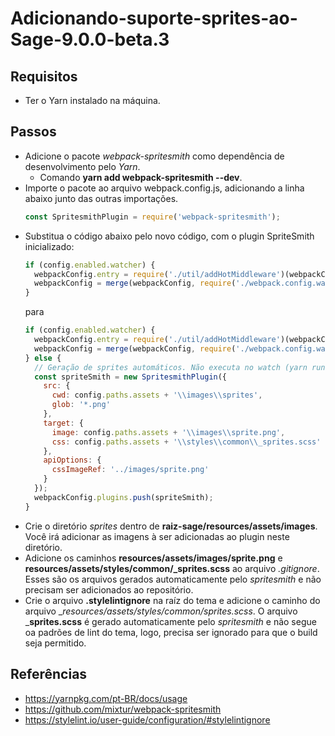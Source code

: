 # Adicionando-suporte-sprites-ao-Sage-9.0.0-beta.3

## Requisitos
* Ter o Yarn instalado na máquina.

## Passos
* Adicione o pacote _webpack-spritesmith_ como dependência de desenvolvimento pelo _Yarn_.
  * Comando __yarn add webpack-spritesmith --dev__.
* Importe o pacote ao arquivo webpack.config.js, adicionando a linha abaixo junto das outras importações.
  ```javascript
  const SpritesmithPlugin = require('webpack-spritesmith');
  ```
* Substitua o código abaixo pelo novo código, com o plugin SpriteSmith inicializado:
  ```javascript
  if (config.enabled.watcher) {
    webpackConfig.entry = require('./util/addHotMiddleware')(webpackConfig.entry);
    webpackConfig = merge(webpackConfig, require('./webpack.config.watch'));
  }
  ```
  para
  ```javascript
  if (config.enabled.watcher) {
    webpackConfig.entry = require('./util/addHotMiddleware')(webpackConfig.entry);
    webpackConfig = merge(webpackConfig, require('./webpack.config.watch'));
  } else {
    // Geração de sprites automáticos. Não executa no watch (yarn run start).
    const spriteSmith = new SpritesmithPlugin({
      src: {
        cwd: config.paths.assets + '\\images\\sprites',
        glob: '*.png'
      },
      target: {
        image: config.paths.assets + '\\images\\sprite.png',
        css: config.paths.assets + '\\styles\\common\\_sprites.scss'
      },
      apiOptions: {
        cssImageRef: '../images/sprite.png'
      }
    });
    webpackConfig.plugins.push(spriteSmith);
  }
  ```
 * Crie o diretório _sprites_ dentro de __raiz-sage/resources/assets/images__. Você irá adicionar as imagens à ser adicionadas ao plugin neste diretório.
 * Adicione os caminhos __resources/assets/images/sprite.png__ e **resources/assets/styles/common/_sprites.scss** ao arquivo _.gitignore_. Esses são os arquivos gerados automaticamente pelo _spritesmith_ e não precisam ser adicionados ao repositório.
  * Crie o arquivo __.stylelintignore__ na raíz do tema e adicione o caminho do arquivo __resources/assets/styles/common/_sprites.scss__. O arquivo ___sprites.scss__ é gerado automaticamente pelo _spritesmith_ e não segue oa padrões de lint do tema, logo, precisa ser ignorado para que o build seja permitido.

## Referências
* https://yarnpkg.com/pt-BR/docs/usage
* https://github.com/mixtur/webpack-spritesmith
* https://stylelint.io/user-guide/configuration/#stylelintignore

